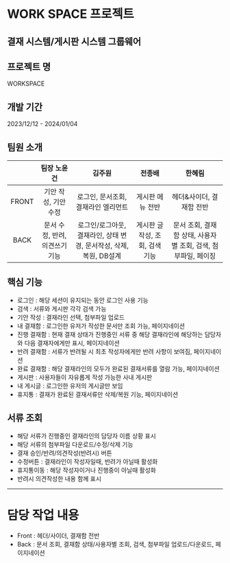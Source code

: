 # WORK SPACE 프로젝트

결재 시스템/게시판 시스템 그룹웨어
-------------------------------------

## 프로젝트 명
WORKSPACE

## 개발 기간 
2023/12/12 - 2024/01/04

## 팀원 소개
||팀장 노윤건|김주원|전종배|한혜림|
|:---:|:---:|:---:|:---:|:---:|
|FRONT|기안 작성, 기안 수정|로그인, 문서조회, 결재라인 엘리먼트|게시판 메뉴 전반|헤더&사이더, 결재함 전반|
|BACK|문서 수정, 반려, 의견쓰기 기능|로그인/로그아웃, 결재라인, 상태 변경, 문서작성, 삭제, 복원, DB설계|게시판 글 작성, 조회, 검색 기능| 문서 조회, 결재함 상태, 사용자별 조회, 검색, 첨부파일, 페이징|



## 핵심 기능
- 로그인      : 해당 세션이 유지되는 동안 로그인 사용 기능
- 검색        : 서류와 게시판 각각 검색 가능
- 기안 작성   : 결재라인 선택, 첨부파일 업로드
- 내 결재함   : 로그인한 유저가 작성한 문서만 조회 가능, 페이지네이션
- 진행 결재함 : 현재 결재 상태가 진행중인 서류 중 해당 결재라인에 해당하는 담당자와 다음 결재자에게만 표시, 페이지네이션
- 반려 결재함 : 서류가 반려될 시 최초 작성자에게만 반려 사항이 보여짐, 페이지네이션
- 완료 결재함 : 해당 결재라인의 모두가 완료된 결재서류를 열람 가능, 페이지네이션
- 게시판      : 사용자들이 자유롭게 작성 가능한 사내 게시판
- 내 게시글   : 로그인한 유저의 게시글만 보임
- 휴지통      : 결재가 완료된 결재서류만 삭제/복원 기능, 페이지네이션

## 서류 조회
- 해당 서류가 진행중인 결재라인의 담당자 이름 상황 표시
- 해당 서류의 첨부파일 다운로드/수정/삭제 기능
- 결재 승인/반려/의견작성(반려시) 버튼
- 수정버튼   : 결재라인이 작성자일때, 반려가 아닐때 활성화
- 휴지통이동 : 해당 작성자이거나 진행중이 아닐때 활성화
- 반려시 의견작성한 내용 함께 표시

----------------------------------------
# 담당 작업 내용
- Front : 헤더/사이더, 결재함 전반
- Back : 문서 조회, 결재함 상태/사용자별 조회, 검색, 첨부파일 업로드/다운로드, 페이지네이션
